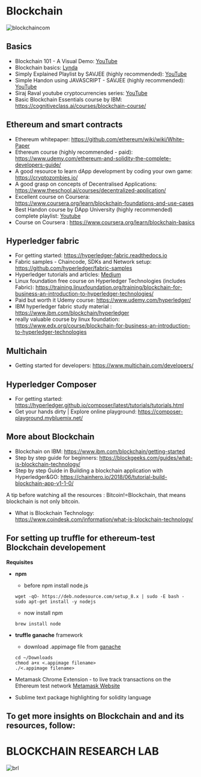 # Blockchain
![blockchaincom](https://user-images.githubusercontent.com/39133739/47614922-bdaa3700-dacd-11e8-88d8-865424220ee2.jpg)

## Basics
+ Blockchain 101 - A Visual Demo: [YouTube](https://www.youtube.com/watch?v=_160oMzblY8)
+ Blockchain basics: [Lynda](https://www.lynda.com/Data-Science-tutorials/Blockchain-Basics/574704-2.html)
+ Simply Explained Playlist by SAVJEE (highly recommended): [YouTube](https://www.youtube.com/playlist?list=PLzvRQMJ9HDiSbvXWQ7OdgVccdr7Wni5Qw)
+ Simple Handon using JAVASCRIPT - SAVJEE (highly recommended): [YouTube](https://www.youtube.com/playlist?list=PLzvRQMJ9HDiSbvXWQ7OdgVccdr7Wni5Qw)
+ Siraj Raval youtube cryptocurrencies series: [YouTube](https://www.youtube.com/playlist?list=PL2-dafEMk2A7jW7CYUJsBu58JH27bqaNL)
+ Basic Blockchain Essentials course by IBM: https://cognitiveclass.ai/courses/blockchain-course/

## Ethereum and smart contracts
+ Ethereum whitepaper: https://github.com/ethereum/wiki/wiki/White-Paper
+ Ethereum course (highly recommended - paid): https://www.udemy.com/ethereum-and-solidity-the-complete-developers-guide/
+ A good resource to learn dApp development by coding your own game: https://cryptozombies.io/
+ A good grasp on concepts of Decentralised Applications: https://www.theschool.ai/courses/decentralized-application/
+ Excellent course on Coursera: https://www.coursera.org/learn/blockchain-foundations-and-use-cases
+ Best Handon course by DApp University (highly recommended) complete playlist: [Youtube](https://www.youtube.com/playlist?list=PLS5SEs8ZftgWFuKg2wbm_0GLV0Tiy1R-n)
+ Course on Coursera : https://www.coursera.org/learn/blockchain-basics

## Hyperledger fabric
+ For getting started: https://hyperledger-fabric.readthedocs.io
+ Fabric samples - Chaincode, SDKs and Network setup:  https://github.com/hyperledger/fabric-samples
+ Hyperledger tutorials and articles: [Medium](https://medium.com/coinmonks/top-hyperledger-tutorials-and-articles-b77cf3e4d1eb)
+ Linux foundation free course on Hyperledger Technologies (includes Fabric): https://training.linuxfoundation.org/training/blockchain-for-business-an-introduction-to-hyperledger-technologies/
+ Paid but worth it Udemy course: https://www.udemy.com/hyperledger/
+ IBM hyperledger fabric study material : https://www.ibm.com/blockchain/hyperledger
+ really valuable course by linux foundation: https://www.edx.org/course/blockchain-for-business-an-introduction-to-hyperledger-technologies

## Multichain
+ Getting started for developers: https://www.multichain.com/developers/

## Hyperledger Composer
+ For getting started: https://hyperledger.github.io/composer/latest/tutorials/tutorials.html
+ Get your hands dirty | Explore online playground: https://composer-playground.mybluemix.net/

## More about Blockchain

+ Blockchain on IBM: https://www.ibm.com/blockchain/getting-started 
+ Step by step guide for beginners: https://blockgeeks.com/guides/what-is-blockchain-technology/
+ Step by step Guide in Building a blockchain application with Hyperledger&GO: https://chainhero.io/2018/06/tutorial-build-blockchain-app-v1-1-0/ 

A tip before watching all the resources : Bitcoin!=Blockchain, that means blockchain is not only bitcoin.
+ What is Blockchain Technology: https://www.coindesk.com/information/what-is-blockchain-technology/


## For setting up truffle for ethereum-test Blockchain developement
**Requisites**
+ **npm** 
  - before npm install node.js
  ```
  wget -qO- https://deb.nodesource.com/setup_8.x | sudo -E bash -
  sudo apt-get install -y nodejs
  ```

  - now install npm 
  ```
  brew install node
  ```
    
+ **truffle ganache** framework
  - download .appimage file from [ganache](https://truffleframework.com/ganache) 
  ```
  cd ~/Downloads
  chmod a+x <.appimage filename>
  ./<.appimage filename>
  ```
+ Metamask Chrome Extension - to live track transactions on the Ethereum test network
  [Metamask Website](https://metamask.io/)
+ Sublime text package highlighting for solidity language


## To get more insights on Blockchain and and its resources, follow: 

# BLOCKCHAIN RESEARCH LAB 

![brl]("https://apoorv-cloud.github.io/Engineering_Guide/BlockChain/Blockchain.png")


